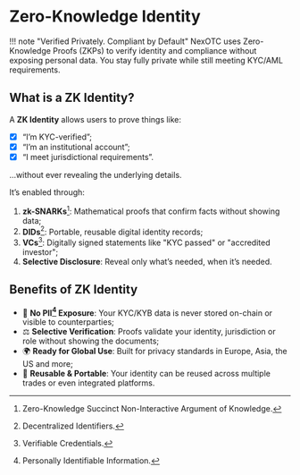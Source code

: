 # Zero-Knowledge Identity

!!! note "Verified Privately. Compliant by Default"
    NexOTC uses Zero-Knowledge Proofs (ZKPs) to verify identity and compliance without exposing personal data. You stay fully private while still meeting KYC/AML requirements.

## What is a ZK Identity?

A **ZK Identity** allows users to prove things like:

- [x] “I’m KYC-verified”;
- [x] “I’m an institutional account”;
- [x] “I meet jurisdictional requirements”.

...without ever revealing the underlying details.

It’s enabled through:

1. **zk-SNARKs**[^1]: Mathematical proofs that confirm facts without showing data;
2. **DIDs**[^2]: Portable, reusable digital identity records;
3. **VCs**[^3]: Digitally signed statements like "KYC passed" or "accredited investor"; 
4. **Selective Disclosure**: Reveal only what’s needed, when it’s needed.

## Benefits of ZK Identity

- 🔐 **No PII[^4] Exposure**: Your KYC/KYB data is never stored on-chain or visible to counterparties;
- ⚖️ **Selective Verification**: Proofs validate your identity, jurisdiction or role without showing the documents;
- 🌍 **Ready for Global Use**: Built for privacy standards in Europe, Asia, the US and more;
- 🔁 **Reusable & Portable**: Your identity can be reused across multiple trades or even integrated platforms.

[^1]: Zero-Knowledge Succinct Non-Interactive Argument of Knowledge.

[^2]: Decentralized Identifiers.

[^3]: Verifiable Credentials.

[^4]: Personally Identifiable Information.